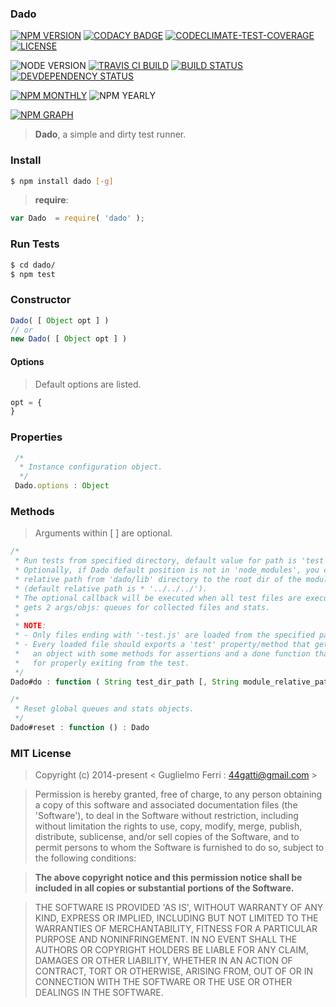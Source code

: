 ### Dado

[![NPM VERSION](http://img.shields.io/npm/v/dado.svg?style=flat)](https://www.npmjs.org/package/dado)
[![CODACY BADGE](https://img.shields.io/codacy/b18ed7d95b0a4707a0ff7b88b30d3def.svg?style=flat)](https://www.codacy.com/public/44gatti/dado)
[![CODECLIMATE-TEST-COVERAGE](https://img.shields.io/codeclimate/c/rootslab/dado.svg?style=flat)](https://codeclimate.com/github/rootslab/dado)
[![LICENSE](http://img.shields.io/badge/license-MIT-blue.svg?style=flat)](https://github.com/rootslab/dado#mit-license)

![NODE VERSION](https://img.shields.io/node/v/dado.svg)
[![TRAVIS CI BUILD](http://img.shields.io/travis/rootslab/dado.svg?style=flat)](http://travis-ci.org/rootslab/dado)
[![BUILD STATUS](http://img.shields.io/david/rootslab/dado.svg?style=flat)](https://david-dm.org/rootslab/dado)
[![DEVDEPENDENCY STATUS](http://img.shields.io/david/dev/rootslab/dado.svg?style=flat)](https://david-dm.org/rootslab/dado#info=devDependencies)

[![NPM MONTHLY](http://img.shields.io/npm/dm/dado.svg?style=flat)](http://npm-stat.com/charts.html?package=dado)
![NPM YEARLY](https://img.shields.io/npm/dy/dado.svg)

[![NPM GRAPH](https://nodei.co/npm/dado.png?downloads=true&downloadRank=true&stars=true)](https://nodei.co/npm/dado/)

> __Dado__, a simple and dirty test runner.

### Install

```bash
$ npm install dado [-g]
```

> __require__:

```javascript
var Dado  = require( 'dado' );
```

### Run Tests

```bash
$ cd dado/
$ npm test
```

### Constructor

```javascript
Dado( [ Object opt ] )
// or
new Dado( [ Object opt ] )
```

#### Options

> Default options are listed.

```javascript
opt = {
}
```

### Properties

```javascript
 /*
  * Instance configuration object.
  */
 Dado.options : Object
```

### Methods

> Arguments within [ ] are optional.

```javascript
/*
 * Run tests from specified directory, default value for path is 'test' (or './test').
 * Optionally, if Dado default position is not in 'node_modules', you can specify the
 * relative path from 'dado/lib' directory to the root dir of the module to test
 * (default relative path is * '../../../').
 * The optional callback will be executed when all test files are executed, this function
 * gets 2 args/objs: queues for collected files and stats.
 *
 * NOTE:
 * - Only files ending with '-test.js' are loaded from the specified path/dir.
 * - Every loaded file should exports a 'test' property/method that gets 2 arguments,
 *   an object with some methods for assertions and a done function that you should call
 *   for properly exiting from the test.
 */
Dado#do : function ( String test_dir_path [, String module_relative_path [, Function callback ] ] ) : undefined

/*
 * Reset global queues and stats objects.
 */
Dado#reset : function () : Dado
```

### MIT License

> Copyright (c) 2014-present &lt; Guglielmo Ferri : 44gatti@gmail.com &gt;

> Permission is hereby granted, free of charge, to any person obtaining
> a copy of this software and associated documentation files (the
> 'Software'), to deal in the Software without restriction, including
> without limitation the rights to use, copy, modify, merge, publish,
> distribute, sublicense, and/or sell copies of the Software, and to
> permit persons to whom the Software is furnished to do so, subject to
> the following conditions:

> __The above copyright notice and this permission notice shall be
> included in all copies or substantial portions of the Software.__

> THE SOFTWARE IS PROVIDED 'AS IS', WITHOUT WARRANTY OF ANY KIND,
> EXPRESS OR IMPLIED, INCLUDING BUT NOT LIMITED TO THE WARRANTIES OF
> MERCHANTABILITY, FITNESS FOR A PARTICULAR PURPOSE AND NONINFRINGEMENT.
> IN NO EVENT SHALL THE AUTHORS OR COPYRIGHT HOLDERS BE LIABLE FOR ANY
> CLAIM, DAMAGES OR OTHER LIABILITY, WHETHER IN AN ACTION OF CONTRACT,
> TORT OR OTHERWISE, ARISING FROM, OUT OF OR IN CONNECTION WITH THE
> SOFTWARE OR THE USE OR OTHER DEALINGS IN THE SOFTWARE.
